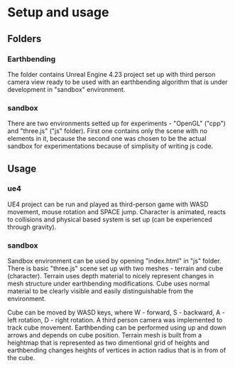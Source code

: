 # Setup and usage

## Folders

### Earthbending

The folder contains Unreal Engine 4.23 project set up with third person camera view ready to be used with an earthbending algorithm that is under development in "sandbox" environment.

### sandbox

There are two environments setted up for experiments - "OpenGL" ("cpp") and "three.js" ("js" folder). First one contains only the scene with no elements in it, because the second one was chosen to be the actual sandbox for experimentations because of simplisity of writing js code.

## Usage

### ue4

UE4 project can be run and played as third-person game with WASD movement, mouse rotation and SPACE jump. Character is animated, reacts to collisions and physical based system is set up (can be experienced through gravity).

### sandbox

Sandbox environment can be used by opening "index.html" in "js" folder. There is basic "three.js" scene set up with two meshes - terrain and cube (character). Terrain uses depth material to nicely represent changes in mesh structure under earthbending modifications. Cube uses normal material to be clearly visible and easily distinguishable from the environment.

Cube can be moved by WASD keys, where W - forward, S - backward, A - left rotation, D - right rotation. A third person camera was implemented to track cube movement. Earthbending can be performed using up and down arrows and depends on cube position. Terrain mesh is built from a heightmap that is represented as two dimentional grid of heights and earthbending changes heights of vertices in action radius that is in from of the cube.
